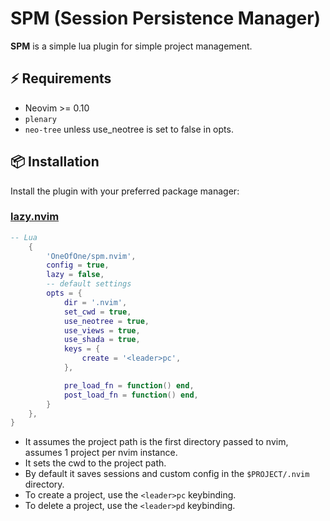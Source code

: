 # SPM (Session Persistence Manager)

**SPM** is a simple lua plugin for simple project management.

## ⚡️ Requirements

- Neovim >= 0.10
- `plenary`
- `neo-tree` unless use_neotree is set to false in opts.

## 📦 Installation

Install the plugin with your preferred package manager:

### [lazy.nvim](https://github.com/folke/lazy.nvim)

```lua
-- Lua
	{
		'OneOfOne/spm.nvim',
		config = true,
		lazy = false,
		-- default settings
		opts = {
			dir = '.nvim',
			set_cwd = true,
			use_neotree = true,
			use_views = true,
			use_shada = true,
			keys = {
				create = '<leader>pc',
			},

			pre_load_fn = function() end,
			post_load_fn = function() end,
		}
	},
}
```
- It assumes the project path is the first directory passed to nvim, assumes 1 project per nvim instance.
- It sets the cwd to the project path.
- By default it saves sessions and custom config in the `$PROJECT/.nvim` directory.
- To create a project, use the `<leader>pc` keybinding.
- To delete a project, use the `<leader>pd` keybinding.
